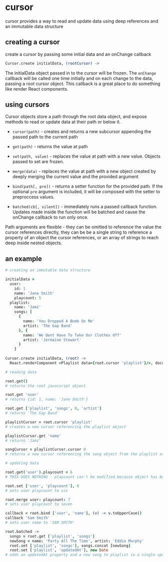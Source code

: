 cursor
======

cursor provides a way to read and update data using deep references and an immutable data structure


creating a cursor
-----------------

create a cursor by passing some initial data and an onChange callback

```coffeescript
Cursor.create initialData, (rootCursor) ->
```

The initialData object passed in to the cursor will be frozen.  The `onChange` callback will be called one time initially and on each change to the data, passing a root cursor object.  This callback is a great place to do something like render React components.


using cursors
-------------

Cursor objects store a path through the root data object, and expose methods to read or update data at
their path or below it.

- `cursor(path)` - creates and returns a new subcursor appending the passed path to the current path

- `get(path)` - returns the value at path

- `set(path, value)` - replaces the value at path with a new value.  Objects passed to set are frozen.

- `merge(data)` - replaces the value at path with a new object created by deeply merging the current value and the provided argument

- `bind(path[, pre])` - returns a setter function for the provided path.  If the optional `pre` argument is included, it will be composed with the setter to preproccess values.

- `batched(cb[, silent])` - immediately runs a passed callback function.  Updates made inside the function will be batched and cause the onChange callback to run only once.

Path arguments are flexible - they can be omitted to reference the value the cursor references directly,
they can be be a single string to reference a property of an object the cursor references, or an array of
strings to reach deep inside nested objects.


an example
----------


```coffeescript
# creating an immutable data structure

initialData =
  user:
    id: 1
    name: 'Jane Smith'
    playcount: 5
  playlist:
    name: 'Jamz'
    songs: [
      {
        name: 'You Dropped A Bomb On Me'
        artist: 'The Gap Band'
      }, {
        name: 'We Dont Have To Take Our Clothes Off'
        artist: 'Jermaine Stewart'
      }
    ]
  
Cursor.create initialData, (root) ->
  React.renderComponent <Playlist data={root.cursor 'playlist'}/>, document.body
```  


```coffeescript
# reading data

root.get()
# returns the root javacsript object

root.get 'user'
# returns {id: 1, name: 'Jane Smith'}

root.get ['playlist', 'songs', 0, 'artist']
# returns 'The Gap Band'

playlistCursor = root.cursor 'playlist'
# creates a new cursor referencing the playlist object

playlistCursor.get 'name'
# returns 'Jamz'

songCursor = playlistCursor.cursor 0
# returns a new cursor referencing the song object from the playlist at index 0
```

  
```coffeescript
# updating data

root.get('user').playcount = 6
# THIS DOES NOTHING - playcount can't be modified because object has been frozen

root.set ['user', 'playcount'], 6
# sets user playcount to six

root.merge user: playcount: 7
# sets user playcount to seven

callback = root.bind ['user', 'name'], (v) -> v.toUpperCase()
callback 'Sam Smith'
# sets user name to 'SAM SMITH'

root.batched ->
  songs = root.get ['playlist', 'songs']
  newSong = name: 'Party All The Time', artist: 'Eddie Murphy'
  root.set ['playlist', 'songs'], songs.concat [newSong]
  root.set ['playlist', 'updatedAt'], new Date
# adds an updatedAt property and a new song to playlist in a single update
```
